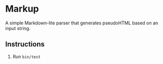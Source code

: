 # Markup

A simple Markdown-lite parser that generates pseudoHTML based on an input string.

## Instructions

1. Run `bin/test`